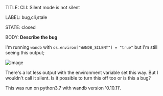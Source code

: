 TITLE:
CLI: Silent mode is not silent

LABEL:
bug,cli,stale

STATE:
closed

BODY:
**Describe the bug**

I'm running `wandb` with `os.environ["WANDB_SILENT"] = "true"` but I'm still seeing this output; 

![image](https://user-images.githubusercontent.com/1019791/100547177-8f2b5700-3265-11eb-9310-477bcfac341c.png)

There's a lot less output with the environment variable set this way. But I wouldn't call it silent. Is it possible to turn this off too or is this a bug? 

This was run on python3.7 with wandb version '0.10.11'.

